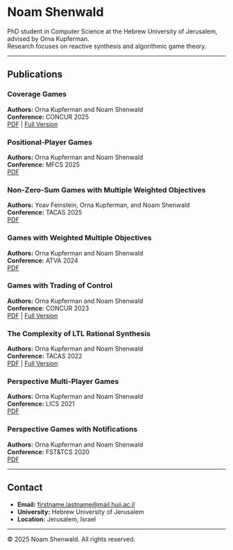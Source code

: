# Noam Shenwald

PhD student in Computer Science at the Hebrew University of Jerusalem, advised by Orna Kupferman.  
Research focuses on reactive synthesis and algorithmic game theory.

---

## Publications

### Coverage Games
**Authors:** Orna Kupferman and Noam Shenwald  
**Conference:** CONCUR 2025  
[PDF](https://qtrypzzcjebvfcihiynt.supabase.co/storage/v1/object/public/base44-prod/public/a5dfa14dc_coveragegames.pdf) | [Full Version](https://qtrypzzcjebvfcihiynt.supabase.co/storage/v1/object/public/base44-prod/public/84f416a9b_coverage-games-full-version.pdf)

### Positional-Player Games
**Authors:** Orna Kupferman and Noam Shenwald  
**Conference:** MFCS 2025  
[PDF](https://qtrypzzcjebvfcihiynt.supabase.co/storage/v1/object/public/base44-prod/public/9391db2bb_Positional-PlayerGames.pdf)

### Non-Zero-Sum Games with Multiple Weighted Objectives
**Authors:** Yoav Feinstein, Orna Kupferman, and Noam Shenwald  
**Conference:** TACAS 2025  
[PDF](https://qtrypzzcjebvfcihiynt.supabase.co/storage/v1/object/public/base44-prod/public/4c6539c32_Non-Zero-SumGameswithMultipleWeightedObjectives.pdf)

### Games with Weighted Multiple Objectives
**Authors:** Orna Kupferman and Noam Shenwald  
**Conference:** ATVA 2024  
[PDF](https://qtrypzzcjebvfcihiynt.supabase.co/storage/v1/object/public/base44-prod/public/3fbcb57f1_GameswithWeightedMultipleObjectives.pdf)

### Games with Trading of Control
**Authors:** Orna Kupferman and Noam Shenwald  
**Conference:** CONCUR 2023  
[PDF](https://qtrypzzcjebvfcihiynt.supabase.co/storage/v1/object/public/base44-prod/public/eab0ef7c4_GameswithTradingofControl.pdf) | [Full Version](https://qtrypzzcjebvfcihiynt.supabase.co/storage/v1/object/public/base44-prod/public/2aefe388e_games-with-trading-of-control-full-version.pdf)

### The Complexity of LTL Rational Synthesis
**Authors:** Orna Kupferman and Noam Shenwald  
**Conference:** TACAS 2022  
[PDF](https://qtrypzzcjebvfcihiynt.supabase.co/storage/v1/object/public/base44-prod/public/62fef7ff5_TheComplexityofLTLRationalSynthesis.pdf) | [Full Version](https://dl.acm.org/doi/10.1145/3648473)

### Perspective Multi-Player Games
**Authors:** Orna Kupferman and Noam Shenwald  
**Conference:** LICS 2021  
[PDF](https://qtrypzzcjebvfcihiynt.supabase.co/storage/v1/object/public/base44-prod/public/26afa1a83_PerspectiveMulti-PlayerGames.pdf)

### Perspective Games with Notifications
**Authors:** Orna Kupferman and Noam Shenwald  
**Conference:** FST&TCS 2020  
[PDF](https://qtrypzzcjebvfcihiynt.supabase.co/storage/v1/object/public/base44-prod/public/9c7a162a4_PerspectiveGameswithNotifications.pdf)

---

## Contact

- **Email:** [firstname.lastname@mail.huji.ac.il](mailto:firstname.lastname@mail.huji.ac.il)  
- **University:** Hebrew University of Jerusalem  
- **Location:** Jerusalem, Israel

---

© 2025 Noam Shenwald. All rights reserved.
